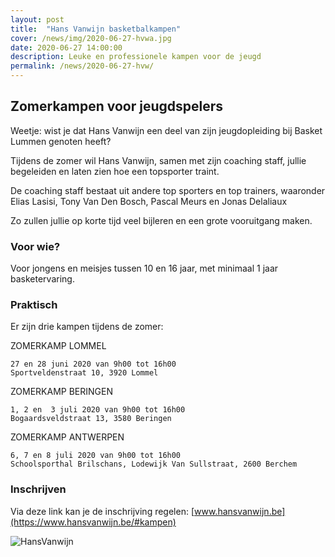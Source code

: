 ```yaml
---
layout: post
title:  "Hans Vanwijn basketbalkampen"
cover: /news/img/2020-06-27-hvwa.jpg
date: 2020-06-27 14:00:00
description: Leuke en professionele kampen voor de jeugd
permalink: /news/2020-06-27-hvw/
---
```


## Zomerkampen voor jeugdspelers

Weetje: wist je dat Hans Vanwijn een deel van zijn jeugdopleiding bij Basket Lummen genoten heeft? 

Tijdens de zomer wil Hans Vanwijn, samen met zijn coaching staff, jullie begeleiden en laten zien hoe een topsporter traint. 

De coaching staff bestaat uit andere top sporters en top trainers, waaronder Elias Lasisi, Tony Van Den Bosch, Pascal Meurs en Jonas Delaliaux

Zo zullen jullie op korte tijd veel bijleren en een grote vooruitgang maken.

### Voor wie?

Voor jongens en meisjes tussen 10 en 16 jaar, met minimaal 1 jaar basketervaring.

### Praktisch

Er zijn drie kampen tijdens de zomer:

ZOMERKAMP LOMMEL

    27 en 28 juni 2020 van 9h00 tot 16h00
    Sportveldenstraat 10, 3920 Lommel

ZOMERKAMP BERINGEN

    1, 2 en  3 juli 2020 van 9h00 tot 16h00
    Bogaardsveldstraat 13, 3580 Beringen

ZOMERKAMP ANTWERPEN

    6, 7 en 8 juli 2020 van 9h00 tot 16h00
    Schoolsporthal Brilschans, Lodewijk Van Sullstraat, 2600 Berchem

### Inschrijven
Via deze link kan je de inschrijving regelen: [www.hansvanwijn.be](https://www.hansvanwijn.be/#kampen)

![HansVanwijn](/news/img/2020-06-27-hvwb.jpg)
<br />
